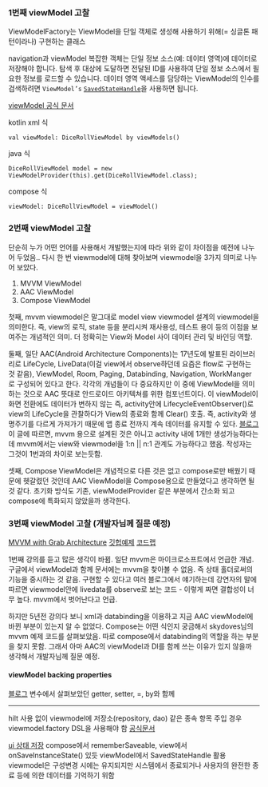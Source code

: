 
### 1번째 viewModel 고찰
ViewModelFactory는 ViewModel을 단일 객체로 생성해 사용하기 위해(= 싱글톤 패턴이라나) 구현하는 클래스


navigation과 viewModel
복잡한 객체는 단일 정보 소스(예: 데이터 영역)에 데이터로 저장해야 합니다. 탐색 후 대상에 도달하면 전달된 ID를 사용하여 단일 정보 소스에서 필요한 정보를 로드할 수 있습니다. 데이터 영역 액세스를 담당하는 ViewModel의 인수를 검색하려면 `ViewModel’s` [`SavedStateHandle`](https://developer.android.com/topic/libraries/architecture/viewmodel-savedstate?hl=ko#savedstatehandle)을 사용하면 됩니다.

[viewModel 공식 문서](https://developer.android.com/topic/libraries/architecture/viewmodel?hl=ko#kotlin_1)

kotlin xml 식
```
val viewModel: DiceRollViewModel by viewModels()
```
java 식
```
DiceRollViewModel model = new ViewModelProvider(this).get(DiceRollViewModel.class);
```
compose 식
``` 
viewModel: DiceRollViewModel = viewModel()
```


### 2번째 viewModel 고찰
단순히 누가 어떤 언어를 사용해서 개발했는지에 따라 위와 같이 차이점을 예전에 나누어 두었음..
다시 한 번 viewmodel에 대해 찾아보며 viewmodel을 3가지 의미로 나누어 보았다.

1. MVVM ViewModel
2. AAC ViewModel
3. Compose ViewModel

첫째, mvvm viewmodel은 말그대로 model view viewmodel 설계의 viewmodel을 의미한다.
즉, view의 로직, state 등을 분리시켜 재사용성, 테스트 용이 등의 이점을 보여주는 개념적인 의미.
더 정확히는 View와 Model 사이 데이터 관리 및 바인딩 역할.


둘째, 일단 AAC(Android Architecture Components)는 17년도에 발표된 라이브러리로 LifeCycle, LiveData(이걸 view에서 observe하던데 요즘은 flow로 구현하는 것 같음), ViewModel, Room, Paging, Databinding, Navigation, WorkManger 로 구성되어 있다고 한다.
각각의 개념들이 다 중요하지만 이 중에 ViewModel을 의미하는 것으로 AAC 뜻대로 안드로이드 아키텍쳐를 위한 컴포넌트이다. 이 viewModel이 화면 전환에도 데이터가 변하지 않는 즉, activity안에 LifecycleEventObserver()로 view의 LifeCycle을 관찰하다가 View의 종료와 함께 Clear() 호출.
즉, activity와 생명주기를 다르게 가져가기 때문에 앱 종료 전까지 계속 데이터를 유지할 수 있다.
[블로그](https://medium.com/kenneth-android/android-mvvm-viewmodel%EA%B3%BC-aac-viewmodel%EC%9D%98-%EC%B0%A8%EC%9D%B4-8c0d54922e07) 이 글에 따르면, mvvm 용으로 설계된 것은 아니고 activity 내에 1개만 생성가능하다는데 mvvm에서는 view와 viewmodel을 1:n || n:1 관계도 가능하다고 했음. 작성자는 그것이 1번과의 차이로 보는듯함.


셋째, Compose ViewModel은 개념적으로 다른 것은 없고 compose로만 배웠기 때문에 헷갈렸던 것인데 AAC ViewModel을 Compose용으로 만들었다고 생각하면 될 것 같다. 초기화 방식도 기존, viewModelProvider 같은 부분에서 간소화 되고 compose에 특화되지 않았을까 생각한다.



### 3번째 viewModel 고찰 (개발자님께 질문 예정)
[MVVM with Grab Architecture](https://tv.naver.com/v/4637223?playlistNo=272653)
[깃헙예제](https://github1s.com/skydoves/DisneyCompose/blob/main/app/src/main/java/com/skydoves/disneycompose/ui/main/MainActivity.kt)
[코드랩](https://developer.android.com/codelabs/jetpack-compose-advanced-state-side-effects?hl=ko&continue=https%3A%2F%2Fdeveloper.android.com%2Fcourses%2Fpathways%2Fcompose%3Fhl%3Dko%23codelab-https%3A%2F%2Fdeveloper.android.com%2Fcodelabs%2Fjetpack-compose-advanced-state-side-effects#4)

1번째 강의를 듣고 많은 생각이 바뀜. 
일단 mvvm은 마이크로소프트에서 언급한 개념. 구글에서 viewModel과 함께 문서에는 mvvm을 찾아볼 수 없음. 즉 상태 홀더로써의 기능을 중시하는 것 같음.
구현할 수 있다고 여러 블로그에서 얘기하는데 강연자의 말에 따르면 viewmodel안에 livedata를 observe로 보는 코드 - 이렇게 짜면 결합성이 너무 높다. mvvm에서 벗어난다고 언급.

하지만 5년전 강의다 보니 xml과 databinding을 이용하고 지금 AAC viewModel에 바뀐 부분이 있는지 알 수 없었다. Compose는 어떤 식인지 궁금해서 skydoves님의 mvvm 예제 코드를 살펴보았음. 따로 compose에서 databinding의 역할을 하는 부분을 찾지 못함. 그래서 아마 AAC의 viewModel과 DI를 함께 쓰는 이유가 있지 않을까 생각해서 개발자님께 질문 예정.



#### viewModel backing properties
[블로그](https://everyday-develop-myself.tistory.com/m/344)
변수에서 살펴보았던 getter, setter, =, by와 함께

- - -
hilt 사용 없이 viewmodel에 저장소(repository, dao) 같은 종속 항목 주입 경우 viewmodel.factory DSL을 사용해야 함 [공식문서](https://developer.android.com/topic/libraries/architecture/viewmodel/viewmodel-factories?hl=ko#jetpack-compose)

[ui 상태 저장](https://developer.android.com/topic/libraries/architecture/saving-states?hl=ko)
compose에서 rememberSaveable, view에서 onSaveInstanceState() 있듯 
viewModel에서 SavedStateHandle 활용
viewmodel은 구성변경 시에는 유지되지만 시스템에서 종료되거나 사용자의 완전한 종료 등에 의한 데이터를 기억하기 위함